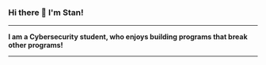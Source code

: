 ### Hi there 👋 I'm Stan!

---

**I am a Cybersecurity student, who enjoys building programs that break other programs!**

---
<!--
#### Links

- TryHackMe
 <img src="https://tryhackme-badges.s3.amazonaws.com/Ameliorate.png" alt="TryHackMe">
-->
<!--
**StanimirIglev/StanimirIglev** is a ✨ _special_ ✨ repository because its `README.md` (this file) appears on your GitHub profile.

Here are some ideas to get you started:

- 🔭 I’m currently working on ...
- 🌱 I’m currently learning ...
- 👯 I’m looking to collaborate on ...
- 🤔 I’m looking for help with ...
- 💬 Ask me about ...
- 📫 How to reach me: ...
- 😄 Pronouns: ...
- ⚡ Fun fact: ...
-->

